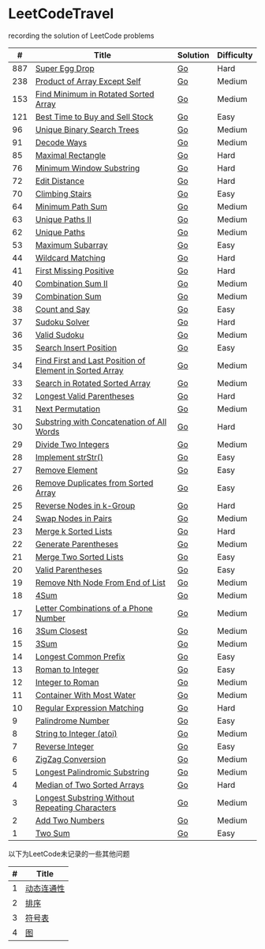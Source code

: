 LeetCodeTravel
========

recording the solution of LeetCode problems

| # | Title | Solution | Difficulty |
|---| ----- | -------- | ---------- |
|887|[Super Egg Drop](https://leetcode.com/problems/super-egg-drop/description/) | [Go](./algorithms/887.Super_Egg_Drop/main.go)|Hard|
|238|[Product of Array Except Self](https://leetcode.com/problems/product-of-array-except-self/description/) | [Go](./algorithms/238.Product_of_Array_Except_Self/main.go)|Medium|
|153|[Find Minimum in Rotated Sorted Array](https://leetcode.com/problems/find-minimum-in-rotated-sorted-array/description/) | [Go](./algorithms/153.Find_Minimum_in_Rotated_Sorted_Array/main.go)|Medium|
|121|[Best Time to Buy and Sell Stock](https://leetcode.com/problems/best-time-to-buy-and-sell-stock/description/) | [Go](./algorithms/121.Best_Time_to_Buy_and_Sell_Stock/main.go)|Easy|
|96|[Unique Binary Search Trees](https://leetcode.com/problems/unique-binary-search-trees/description/) | [Go](./algorithms/96.Unique_Binary_Search_Trees/main.go)|Medium|
|91|[Decode Ways](https://leetcode.com/problems/decode-ways/description/) | [Go](./algorithms/91.Decode_Ways/main.go)|Medium|
|85|[Maximal Rectangle](https://leetcode.com/problems/maximal-rectangle/description/) | [Go](./algorithms/85.Maximal_Rectangle/main.go)|Hard|
|76|[Minimum Window Substring](https://leetcode.com/problems/minimum-window-substring/description/) | [Go](./algorithms/76.Minimum_Window_Substring/main.go)|Hard|
|72|[Edit Distance](https://leetcode.com/problems/edit-distance/description/) | [Go](./algorithms/72.Edit_Distance/main.go)|Hard|
|70|[Climbing Stairs](https://leetcode.com/problems/climbing-stairs/description/) | [Go](./algorithms/70.Climbing_Stairs/main.go)|Easy|
|64|[Minimum Path Sum](https://leetcode.com/problems/minimum-path-sum/description/) | [Go](./algorithms/64.Minimum_Path_Sum/main.go)|Medium|
|63|[Unique Paths II](https://leetcode.com/problems/unique-paths-ii/description/) | [Go](./algorithms/63.Unique_Paths_II/main.go)|Medium|
|62|[Unique Paths](https://leetcode.com/problems/unique-paths/description/) | [Go](./algorithms/62.Unique_Paths/main.go)|Medium|
|53|[Maximum Subarray](https://leetcode.com/problems/maximum-subarray/description/) | [Go](./algorithms/53.Maximum_Subarray/main.go)|Easy|
|44|[Wildcard Matching](https://leetcode.com/problems/wildcard-matching/description/) | [Go](./algorithms/44.Wildcard_Matching/main.go)|Hard|
|41|[First Missing Positive](https://leetcode.com/problems/first-missing-positive/description/) | [Go](./algorithms/41.First_Missing_Positive/main.go)|Hard|
|40|[Combination Sum II](https://leetcode.com/problems/combination-sum-ii/description/) | [Go](./algorithms/40.Combination_Sum_II/main.go)|Medium|
|39|[Combination Sum](https://leetcode.com/problems/combination-sum/description/) | [Go](./algorithms/39.Combination_Sum/main.go)|Medium|
|38|[Count and Say](https://leetcode.com/problems/count-and-say/description/) | [Go](./algorithms/38.Count_and_Say/main.go)|Easy|
|37|[Sudoku Solver](https://leetcode.com/problems/sudoku-solver/description/) | [Go](./algorithms/37.Sudoku_Solver/main.go)|Hard|
|36|[Valid Sudoku](https://leetcode.com/problems/valid-sudoku/description/) | [Go](./algorithms/36.Valid_Sudoku/main.go)|Medium|
|35|[Search Insert Position](https://leetcode.com/problems/search-insert-position/description/) | [Go](./algorithms/35.Search_Insert_Position/main.go)|Easy|
|34|[Find First and Last Position of Element in Sorted Array](https://leetcode.com/problems/find-first-and-last-position-of-element-in-sorted-array/description/) | [Go](./algorithms/34.Find_First_and_Last_Position_of_Element_in_Sorted_Array/main.go)|Medium|
|33|[Search in Rotated Sorted Array](https://leetcode.com/problems/search-in-rotated-sorted-array/description/) | [Go](./algorithms/33.Search_in_Rotated_Sorted_Array/main.go)|Medium|
|32|[Longest Valid Parentheses](https://leetcode.com/problems/longest-valid-parentheses/description/) | [Go](./algorithms/32.Longest_Valid_Parentheses/main.go)|Hard|
|31|[Next Permutation](https://leetcode.com/problems/next-permutation/description/) | [Go](./algorithms/31.Next_Permutation/main.go)|Medium|
|30|[Substring with Concatenation of All Words](https://leetcode.com/problems/substring-with-concatenation-of-all-words/description/) | [Go](./algorithms/30.Substring_with_Concatenation_of_All_Words/main.go)|Hard|
|29|[Divide Two Integers](https://leetcode.com/problems/divide-two-integers/description/) | [Go](./algorithms/29.Divide_Two_Integers/main.go)|Medium|
|28|[Implement strStr()](https://leetcode.com/problems/implement-strstr/description/) | [Go](./algorithms/28.Implement_strStr()/main.go)|Easy|
|27|[Remove Element](https://leetcode.com/problems/remove-element/description/) | [Go](./algorithms/27.Remove_Element/main.go)|Easy|
|26|[Remove Duplicates from Sorted Array](https://leetcode.com/problems/remove-duplicates-from-sorted-array/description/) | [Go](./algorithms/26.Remove_Duplicates_from_Sorted_Array/main.go)|Easy|
|25|[Reverse Nodes in k-Group](https://leetcode.com/problems/reverse-nodes-in-k-group/description/) | [Go](./algorithms/25.Reverse_Nodes_in_k-Group/main.go)|Hard|
|24|[Swap Nodes in Pairs](https://leetcode.com/problems/swap-nodes-in-pairs/description/) | [Go](./algorithms/24.Swap_Nodes_in_Pairs/main.go)|Medium|
|23|[Merge k Sorted Lists](https://leetcode.com/problems/merge-k-sorted-lists/description/) | [Go](./algorithms/23.Merge_k_Sorted_Lists/main.go)|Hard|
|22|[Generate Parentheses](https://leetcode.com/problems/generate-parentheses/description/) | [Go](./algorithms/22.Generate_Parentheses/main.go)|Medium|
|21|[Merge Two Sorted Lists](https://leetcode.com/problems/merge-two-sorted-lists/description/) | [Go](./algorithms/21.Merge_Two_Sorted_Lists/main.go)|Easy|
|20|[Valid Parentheses](https://leetcode.com/problems/valid-parentheses/description/) | [Go](./algorithms/20.Valid_Parentheses/main.go)|Easy|
|19|[Remove Nth Node From End of List](https://leetcode.com/problems/remove-nth-node-from-end-of-list/description/) | [Go](./algorithms/19.Remove_Nth_Node_From_End_of_List/main.go)|Medium|
|18|[4Sum](https://leetcode.com/problems/4sum/description/) | [Go](./algorithms/18.4Sum/main.go)|Medium|
|17|[Letter Combinations of a Phone Number](https://leetcode.com/problems/letter-combinations-of-a-phone-number/description/) | [Go](./algorithms/17.Letter_Combinations_of_a_Phone_Number/main.go)|Medium|
|16|[3Sum Closest](https://leetcode.com/problems/3sum-closest/description/) | [Go](./algorithms/16.3Sum_Closest/main.go)|Medium|
|15|[3Sum](https://leetcode.com/problems/3sum/description/) | [Go](./algorithms/15.3Sum/main.go)|Medium|
|14|[Longest Common Prefix](https://leetcode.com/problems/longest-common-prefix/description/) | [Go](./algorithms/14.Longest_Common_Prefix/main.go)|Easy|
|13|[Roman to Integer](https://leetcode.com/problems/roman-to-integer/description/) | [Go](./algorithms/13.Roman_to_Integer/main.go)|Easy|
|12|[Integer to Roman](https://leetcode.com/problems/integer-to-roman/description/) | [Go](./algorithms/12.Integer_to_Roman/main.go)|Medium|
|11|[Container With Most Water](https://leetcode.com/problems/container-with-most-water/description/) | [Go](./algorithms/11.Container_With_Most_Water/main.go)|Medium|
|10|[Regular Expression Matching](https://leetcode.com/problems/regular-expression-matching/description/) | [Go](./algorithms/10.Regular_Expression_Matching/main.go)|Hard|
|9|[Palindrome Number](https://leetcode.com/problems/palindrome-number/description/) | [Go](./algorithms/9.Palindrome_Number/main.go)|Easy|
|8|[String to Integer (atoi)](https://leetcode.com/problems/string-to-integer-atoi/description/) | [Go](./algorithms/8.String_to_Integer_(atoi)/main.go)|Medium|
|7|[Reverse Integer](https://leetcode.com/problems/reverse-integer/description/) | [Go](./algorithms/7.Reverse_Integer/main.go)|Easy|
|6|[ZigZag Conversion](https://leetcode.com/problems/zigzag-conversion/description/) | [Go](./algorithms/6.ZigZag_Conversion/main.go)|Medium|
|5|[Longest Palindromic Substring](https://leetcode.com/problems/longest-palindromic-substring/description/) | [Go](./algorithms/5.Longest_Palindromic_Substring/main.go)|Medium|
|4|[Median of Two Sorted Arrays](https://leetcode.com/problems/median-of-two-sorted-arrays/description/) | [Go](./algorithms/4.Median_of_Two_Sorted_Arrays/main.go)|Hard|
|3|[Longest Substring Without Repeating Characters](https://leetcode.com/problems/longest-substring-without-repeating-characters/description/) | [Go](./algorithms/3.Longest_Substring_Without_Repeating_Characters/main.go)|Medium|
|2|[Add Two Numbers](https://leetcode.com/problems/add-two-numbers/description/) | [Go](./algorithms/2.Add_Two_Numbers/main.go)|Medium|
|1|[Two Sum](https://leetcode.com/problems/two-sum/description/) | [Go](./algorithms/1.Two_Sum/main.go)|Easy|

以下为LeetCode未记录的一些其他问题

| # | Title |
|---| ----- |
|1|[动态连通性](./algorithms/union-find) |
|2|[排序](./algorithms/sort) |
|3|[符号表](./algorithms/symbol_table) |
|4|[图](./algorithms/graph) |